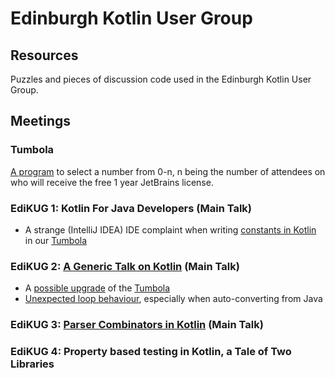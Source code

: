 # Edinburgh Kotlin User Group
## Resources

Puzzles and pieces of discussion code used in the Edinburgh Kotlin User Group.

## Meetings

### Tumbola

 [A program](https://github.com/edinburgh-kotlin-user-group/resources/blob/master/src/main/kotlin/com/kug/Tumbola.kt) to select a number from 0-n, n being the number of attendees on who will receive the free 1 year JetBrains license.

### EdiKUG 1: Kotlin For Java Developers (Main Talk)

  - A strange (IntelliJ IDEA) IDE complaint when writing [constants in Kotlin](https://github.com/edinburgh-kotlin-user-group/resources/blob/master/src/main/kotlin/com/kug/Questions.kt#L10) in our [Tumbola](https://github.com/edinburgh-kotlin-user-group/resources/blob/master/src/main/kotlin/com/kug/Tumbola.kt)

### EdiKUG 2: [A Generic Talk on Kotlin](https://github.com/edinburgh-kotlin-user-group/MrBergin/releases/tag/edi_kug_2) (Main Talk)

 - A [possible upgrade](https://github.com/edinburgh-kotlin-user-group/resources/blob/master/src/main/kotlin/com/kug/Tumbola2.kt) of the [Tumbola](https://github.com/edinburgh-kotlin-user-group/resources/blob/master/src/main/kotlin/com/kug/Tumbola.kt) 
 - [Unexpected loop behaviour](https://github.com/edinburgh-kotlin-user-group/resources/blob/master/src/main/kotlin/com/kug/Questions.kt#L39), especially when auto-converting from Java

### EdiKUG 3: [Parser Combinators in Kotlin](https://github.com/edinburgh-kotlin-user-group/Parser-Combinators-In-Kotlin) (Main Talk)

### EdiKUG 4: Property based testing in Kotlin, a Tale of Two Libraries
